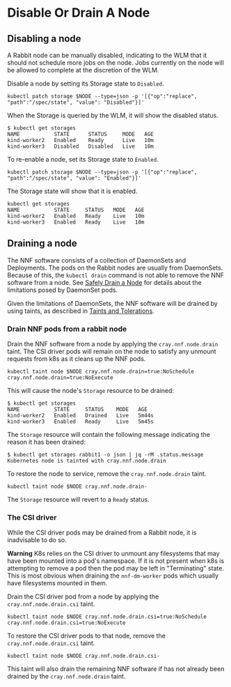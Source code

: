 # Disable Or Drain A Node

## Disabling a node

A Rabbit node can be manually disabled, indicating to the WLM that it should not schedule more jobs on the node. Jobs currently on the node will be allowed to complete at the discretion of the WLM.

Disable a node by setting its Storage state to `Disabled`.

```shell
kubectl patch storage $NODE --type=json -p '[{"op":"replace", "path":"/spec/state", "value": "Disabled"}]'
```

When the Storage is queried by the WLM, it will show the disabled status.

```console
$ kubectl get storages
NAME           STATE      STATUS     MODE   AGE
kind-worker2   Enabled    Ready      Live   10m
kind-worker3   Disabled   Disabled   Live   10m
```

To re-enable a node, set its Storage state to `Enabled`.

```shell
kubectl patch storage $NODE --type=json -p '[{"op":"replace", "path":"/spec/state", "value": "Enabled"}]'
```

The Storage state will show that it is enabled.

```console
kubectl get storages
NAME           STATE     STATUS   MODE   AGE
kind-worker2   Enabled   Ready    Live   10m
kind-worker3   Enabled   Ready    Live   10m
```

## Draining a node

The NNF software consists of a collection of DaemonSets and Deployments. The pods
on the Rabbit nodes are usually from DaemonSets. Because of this, the `kubectl drain`
command is not able to remove the NNF software from a node.  See [Safely Drain a Node](https://kubernetes.io/docs/tasks/administer-cluster/safely-drain-node/) for details about
the limitations posed by DaemonSet pods.

Given the limitations of DaemonSets, the NNF software will be drained by using taints,
as described in
[Taints and Tolerations](https://kubernetes.io/docs/concepts/scheduling-eviction/taint-and-toleration/).

### Drain NNF pods from a rabbit node

Drain the NNF software from a node by applying the `cray.nnf.node.drain` taint.
The CSI driver pods will remain on the node to satisfy any unmount requests from k8s
as it cleans up the NNF pods.

```shell
kubectl taint node $NODE cray.nnf.node.drain=true:NoSchedule cray.nnf.node.drain=true:NoExecute
```

This will cause the node's `Storage` resource to be drained:

```console
$ kubectl get storages
NAME           STATE     STATUS    MODE   AGE
kind-worker2   Enabled   Drained   Live   5m44s
kind-worker3   Enabled   Ready     Live   5m45s
```

The `Storage` resource will contain the following message indicating the reason it has been drained:

```console
$ kubectl get storages rabbit1 -o json | jq -rM .status.message
Kubernetes node is tainted with cray.nnf.node.drain
```

To restore the node to service, remove the `cray.nnf.node.drain` taint.

```shell
kubectl taint node $NODE cray.nnf.node.drain-
```

The `Storage` resource will revert to a `Ready` status.

### The CSI driver

While the CSI driver pods may be drained from a Rabbit node, it is inadvisable to do so.

**Warning** K8s relies on the CSI driver to unmount any filesystems that may have
been mounted into a pod's namespace. If it is not present when k8s is attempting
to remove a pod then the pod may be left in "Terminating" state. This is most
obvious when draining the `nnf-dm-worker` pods which usually have filesystems
mounted in them.

Drain the CSI driver pod from a node by applying the `cray.nnf.node.drain.csi`
taint.

```shell
kubectl taint node $NODE cray.nnf.node.drain.csi=true:NoSchedule cray.nnf.node.drain.csi=true:NoExecute
```

To restore the CSI driver pods to that node, remove the `cray.nnf.node.drain.csi` taint.

```shell
kubectl taint node $NODE cray.nnf.node.drain.csi-
```

This taint will also drain the remaining NNF software if has not already been
drained by the `cray.nnf.node.drain` taint.
